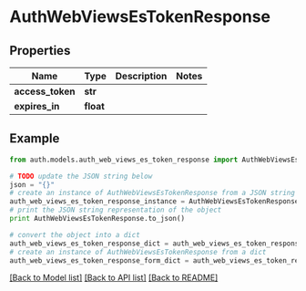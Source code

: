 # AuthWebViewsEsTokenResponse


## Properties
Name | Type | Description | Notes
------------ | ------------- | ------------- | -------------
**access_token** | **str** |  | 
**expires_in** | **float** |  | 

## Example

```python
from auth.models.auth_web_views_es_token_response import AuthWebViewsEsTokenResponse

# TODO update the JSON string below
json = "{}"
# create an instance of AuthWebViewsEsTokenResponse from a JSON string
auth_web_views_es_token_response_instance = AuthWebViewsEsTokenResponse.from_json(json)
# print the JSON string representation of the object
print AuthWebViewsEsTokenResponse.to_json()

# convert the object into a dict
auth_web_views_es_token_response_dict = auth_web_views_es_token_response_instance.to_dict()
# create an instance of AuthWebViewsEsTokenResponse from a dict
auth_web_views_es_token_response_form_dict = auth_web_views_es_token_response.from_dict(auth_web_views_es_token_response_dict)
```
[[Back to Model list]](../README.md#documentation-for-models) [[Back to API list]](../README.md#documentation-for-api-endpoints) [[Back to README]](../README.md)


